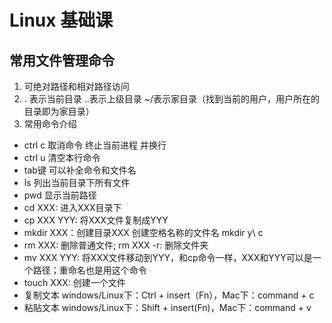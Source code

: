 # Linux 基础课

## 常用文件管理命令

1. 可绝对路径和相对路径访问
2.  . 表示当前目录 ..表示上级目录 ~/表示家目录（找到当前的用户，用户所在的目录即为家目录）
3.   常用命令介绍
   - ctrl c 取消命令 终止当前进程 并换行
   - ctrl u 清空本行命令
   - tab键 可以补全命令和文件名 
   - ls 列出当前目录下所有文件
   - pwd 显示当前路径
   - cd XXX: 进入XXX目录下
   - cp XXX YYY: 将XXX文件复制成YYY
   - mkdir XXX：创建目录XXX 创建空格名称的文件名 mkdir y\ c
   - rm XXX: 删除普通文件;  rm XXX -r: 删除文件夹
   -  mv XXX YYY: 将XXX文件移动到YYY，和cp命令一样，XXX和YYY可以是一个路径；重命名也是用这个命令
   - touch XXX: 创建一个文件
   - 复制文本
         windows/Linux下：Ctrl + insert（Fn），Mac下：command + c
   -  粘贴文本
         windows/Linux下：Shift + insert(Fn)，Mac下：command + v